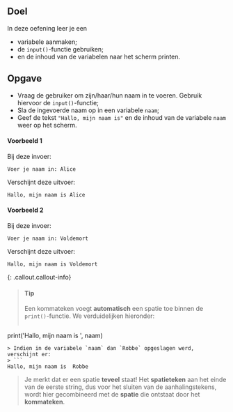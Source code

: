 ## Doel

In deze oefening leer je een 
* variabele aanmaken;
* de `input()`-functie gebruiken;
* en de inhoud van de variabelen naar het scherm printen.

## Opgave

* Vraag de gebruiker om zijn/haar/hun naam in te voeren. Gebruik hiervoor de `input()`-functie;
* Sla de ingevoerde naam op in een variabele `naam`;
* Geef de tekst `"Hallo, mijn naam is"` en de inhoud van de variabele `naam` weer op het scherm.


#### Voorbeeld 1

Bij deze invoer:
```
Voer je naam in: Alice
```

Verschijnt deze uitvoer:
```
Hallo, mijn naam is Alice
```

#### Voorbeeld 2

Bij deze invoer:
```
Voer je naam in: Voldemort
```

Verschijnt deze uitvoer:
```
Hallo, mijn naam is Voldemort
```


{: .callout.callout-info}
>#### Tip
>Een kommateken voegt **automatisch** een spatie toe binnen de `print()`-functie. We verduidelijken hieronder: 
> ```python
   print('Hallo, mijn naam is ', naam)
  ```
> Indien in de variabele `naam` dan `Robbe` opgeslagen werd, verschijnt er:
> ```
  Hallo, mijn naam is  Robbe
  ```
> Je merkt dat er een spatie **teveel** staat! Het **spatieteken** aan het einde van de eerste string, dus voor het sluiten van de aanhalingstekens, wordt hier gecombineerd met de **spatie** die ontstaat door het **kommateken**. 

